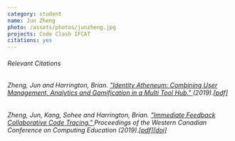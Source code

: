 ```yaml
---
category: student
name: Jun Zheng
photo: /assets/photos/junzheng.jpg
projects: Code Clash IFCAT
citations: yes
---
```

<h6> Relevant Citations </h6>
<h6>Zheng, Jun and Harrington, Brian. <a href="https://cssplice.github.io/ICER19/proc/SPLICE_2019_ICER_paper_8.pdf">"Identity Atheneum: Combining User Management, Analytics and Gamification in a Multi Tool Hub." </a>(2019).<a href="https://cssplice.github.io/ICER19/proc/SPLICE_2019_ICER_paper_8.pdf">[pdf]</a></h6>
<h6>Zheng, Jun, Kang, Sohee and Harrington, Brian. <a href="https://doi.org/10.1145/3314994.3325087">"Immediate Feedback Collaborative Code Tracing." </a>Proceedings of the Western Canadian Conference on Computing Education (2019).<a href="https://dl.acm.org/doi/pdf/10.1145/3314994.3325087?download=true">[pdf]</a><a href="10.1145/3314994.3325087">[doi]</a></h6>
